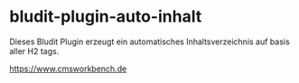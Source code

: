 # bludit-plugin-auto-inhalt
Dieses Bludit Plugin erzeugt ein automatisches Inhaltsverzeichnis auf basis aller H2 tags.

https://www.cmsworkbench.de
